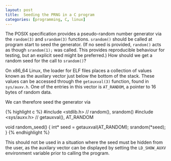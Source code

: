 ```yaml
---
layout: post
title:  Seeding the PRNG in a C program
categories: [programming, C, linux]
---
```

The POSIX specification provides a pseudo-random number generator via the
`random(3)` and `srandom(3)` functions. `srandom()` should be called at program
start to seed the generator. (If no seed is provided, `random()` acts as though
`srandom(1);` was called. This provides reproducible behaviour for testing, but
an explicit seed might be preferred.) How should we get a random seed for the
call to `srandom()`?

On x86_64 Linux, the loader for ELF files places a collection of values known as
the auxilary vector just below the bottom of the stack. These values can be
accessed through the `getauxval(3)` function, found in `sys/auxv.h`.
One of the entries in this vector is `AT_RANDOM`, a pointer to 16 bytes of
random data.

We can therefore seed the generator via

{% highlight c %}
#include <stdlib.h> // random(), srandom()
#include <sys/auxv.h> // getauxval(), AT_RANDOM

void random_seed() {
    int* seed = getauxval(AT_RANDOM);
    srandom(*seed);
}
{% endhighlight %}

This should not be used in a situation where the seed must be hidden from the
user, as the auxilary vector can be displayed by setting the `LD_SHOW_AUXV`
environment variable prior to calling the program.